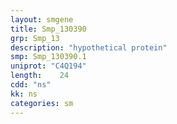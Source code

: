 ```yaml
---
layout: smgene
title: Smp_130390
grp: Smp_13
description: "hypothetical protein"
smp: Smp_130390.1
uniprot: "C4Q194"
length:    24
cdd: "ns"
kk: ns
categories: sm
---
```

